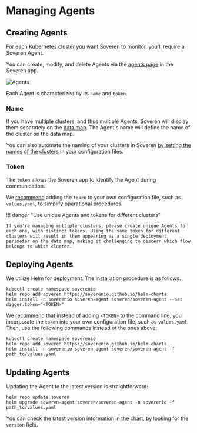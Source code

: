 # Managing Agents

## Creating Agents

For each Kubernetes cluster you want Soveren to monitor, you'll require a Soveren Agent.

You can create, modify, and delete Agents via the [agents page](https://app.soveren.io/agents) in the Soveren app.

![Agents](../../img/administration/agents.png "Agents")

Each Agent is characterized by its `name` and `token`.

### Name

If you have multiple clusters, and thus multiple Agents, Soveren will display them separately on the [data map](https://app.soveren.io/data-map). The Agent's name will define the name of the cluster on the data map.

You can also automate the naming of your clusters in Soveren [by setting the names of the clusters](../configuring-agent/#multi-cluster-deployment) in your configuration files.

### Token

The `token` allows the Soveren app to identify the Agent during communication.

We [recommend](../configuring-agent/#the-token) adding the `token` to your own configuration file, such as `values.yaml`, to simplify operational procedures.

!!! danger "Use unique Agents and tokens for different clusters"

    If you're managing multiple clusters, please create unique Agents for each one, with distinct tokens. Using the same token for different clusters will result in them appearing as a single deployment perimeter on the data map, making it challenging to discern which flow belongs to which cluster.

## Deploying Agents

We utilize Helm for deployment. The installation procedure is as follows:

```shell
kubectl create namespace soverenio
helm repo add soveren https://soverenio.github.io/helm-charts
helm install -n soverenio soveren-agent soveren/soveren-agent --set digger.token="<TOKEN>"
```

We [recommend](../configuring-agent/#the-token) that instead of adding `<TOKEN>` to the command line, you incorporate the `token` into your own configuration file, such as `values.yaml`. Then, use the following commands instead of the ones above:

```shell
kubectl create namespace soverenio
helm repo add soveren https://soverenio.github.io/helm-charts
helm install -n soverenio soveren-agent soveren/soveren-agent -f path_to/values.yaml
```

## Updating Agents

Updating the Agent to the latest version is straightforward:

```shell
helm repo update soveren
helm upgrade soveren-agent soveren/soveren-agent -n soverenio -f path_to/values.yaml
```

You can check the latest version information [in the chart](https://github.com/soverenio/helm-charts/blob/master/charts/soveren-agent/Chart.yaml), by looking for the `version` field.
